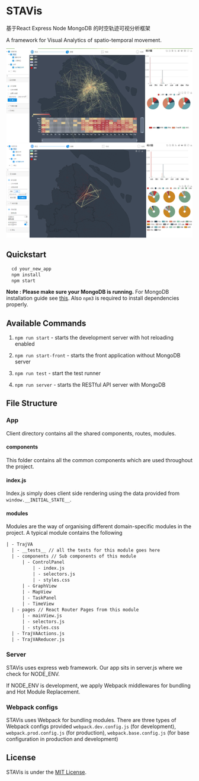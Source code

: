 # STAVis

基于React Express Node MongoDB 的时空轨迹可视分析框架

A framework for Visual Analytics of spatio-temporal movement.

![Alt text](./docs/img/interface.jpg)
![Alt text](./docs/img/interface2.png)

## Quickstart

```
  cd your_new_app
  npm install
  npm start
```

**Note : Please make sure your MongoDB is running.** For MongoDB installation guide see [this](https://docs.mongodb.org/v3.0/installation/). Also `npm3` is required to install dependencies properly.

## Available Commands

1. `npm run start` - starts the development server with hot reloading enabled

2. `npm run start-front` - starts the front application without MongoDB server

3. `npm run test` - start the test runner

4. `npm run server` - starts the RESTful API server with MongoDB

## File Structure

### App

Client directory contains all the shared components, routes, modules.

#### components
This folder contains all the common components which are used throughout the project.

#### index.js
Index.js simply does client side rendering using the data provided from `window.__INITIAL_STATE__`.

#### modules
Modules are the way of organising different domain-specific modules in the project. A typical module contains the following

```
| - TrajVA
  | - __tests__ // all the tests for this module goes here
  | - components // Sub components of this module
      | - ControlPanel
          | - index.js  
          | - selectors.js
          | - styles.css
      | - GraphView
      | - MapView
      | - TaskPanel
      | - TimeView
  | - pages // React Router Pages from this module
      | - mainView.js
      | - selectors.js
      | - styles.css
  | - TrajVAActions.js
  | - TrajVAReducer.js
```

### Server

STAVis uses express web framework. Our app sits in server.js where we check for NODE_ENV.

If NODE_ENV is development, we apply Webpack middlewares for bundling and Hot Module Replacement.

### Webpack configs

STAVis uses Webpack for bundling modules. There are three types of Webpack configs provided `webpack.dev.config.js` (for development), `webpack.prod.config.js` (for production), `webpack.base.config.js` (for base configuration in production and development) 


## License
STAVis is under the [MIT License](http://www.opensource.org/licenses/MIT).
